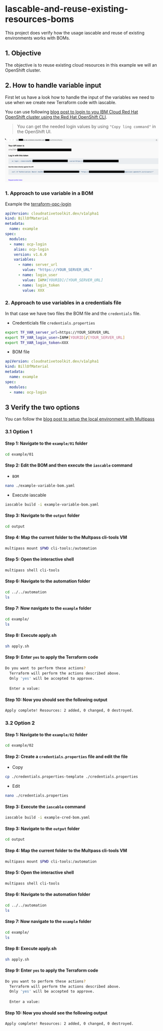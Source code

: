 # Iascable-and-reuse-existing-resources-boms

This project does verify how the usage iascable and reuse of existing environments works with BOMs. 

## 1. Objective

The objective is to reuse existing cloud resources in this example we will an OpenShift cluster.

## 2. How to handle variable input

First let us have a look how to handle the input of the variables we need to use when we create new Terraform code with iascable.

You can use following [blog post to login to you IBM Cloud Red Hat OpenShift cluster using the Red Hat OpenShift CLI](https://suedbroecker.net/2021/11/15/log-in-to-the-an-ibm-cloud-red-hat-openshift-cluster-using-the-ibm-cloud-and-oc-cli%c2%b6/).

> You can get the needed login values by using `"Copy ling command"` in the OpenShift UI.

![](images/reuse-existing-resources-01.png)

### 1. Approach to use variable in a BOM

Example the [terraform-opc-login](https://github.com/cloud-native-toolkit/terraform-ocp-login)

```yaml
apiVersion: cloudnativetoolkit.dev/v1alpha1
kind: BillOfMaterial
metadata:
  name: example
spec:
  modules:
  - name: ocp-login
    alias: ocp-login
    version: v1.6.0
    variables:
      - name: server_url
        value: "https://YOUR_SERVER_URL"
      - name: login_user
        value: IAM#[YOURID]/[YOUR_SERVER_URL]
      - name: login_token
        value: XXX
```


### 2. Approach to use variables in a credentials file

In that case we have two files the BOM file and the `credentials` file.

* Credenticials file `credentials.properties`

```sh
export TF_VAR_server_url=https://YOUR_SERVER_URL
export TF_VAR_login_user=IAM#[YOURID]/[YOUR_SERVER_URL]
export TF_VAR_login_token=XXX
```

* BOM file

```yaml
apiVersion: cloudnativetoolkit.dev/v1alpha1
kind: BillOfMaterial
metadata:
  name: example
spec:
  modules:
  - name: ocp-login
```

## 3 Verify the two options

You can follow the [blog post to setup the local environment with Multipass](https://suedbroecker.net/2022/09/08/using-multipass-to-run-a-tools-virtual-machine/)

### 3.1 Option 1

#### Step 1: Navigate to the `example/01` folder

```sh
cd example/01
```

#### Step 2: Edit the BOM and then execute the `iascable` command

* `BOM` 

```sh
nano ./example-variable-bom.yaml
```

* Execute iascable

```sh
iascable build -i example-variable-bom.yaml
```

#### Step 3: Navigate to the `output` folder

```sh
cd output
```

#### Step 4: Map the current folder to the Multpass cli-tools VM 

```sh
multipass mount $PWD cli-tools:/automation
```

#### Step 5: Open the interactive shell

```sh
multipass shell cli-tools
```

#### Step 6: Navigate to the automation folder

```sh
cd ../../automation
ls
```

#### Step 7: Now navigate to the `example` folder

```sh
cd example/
ls
```

#### Step 8: Execute apply.sh

```sh
sh apply.sh
```

#### Step 9: Enter `yes` to apply the Terraform code

```sh
Do you want to perform these actions?
  Terraform will perform the actions described above.
  Only 'yes' will be accepted to approve.

  Enter a value:
```

#### Step 10: Now you should see the following output

```sh
Apply complete! Resources: 2 added, 0 changed, 0 destroyed.
```

### 3.2 Option 2

#### Step 1: Navigate to the `example/02` folder

```sh
cd example/02
```

#### Step 2: Create a `credentials.properties` file and edit the file

* Copy

```sh
cp ./credentials.properties-template ./credentials.properties
```

* Edit

```sh
nano ./credentials.properties
```

#### Step 3: Execute the `iascable` command

```sh
iascable build -i example-cred-bom.yaml
```

#### Step 3: Navigate to the `output` folder

```sh
cd output
```

#### Step 4: Map the current folder to the Multpass cli-tools VM 

```sh
multipass mount $PWD cli-tools:/automation
```

#### Step 5: Open the interactive shell

```sh
multipass shell cli-tools
```

#### Step 6: Navigate to the automation folder

```sh
cd ../../automation
ls
```

#### Step 7: Now navigate to the `example` folder

```sh
cd example/
ls
```

#### Step 8: Execute apply.sh

```sh
sh apply.sh
```

#### Step 9: Enter `yes` to apply the Terraform code

```sh
Do you want to perform these actions?
  Terraform will perform the actions described above.
  Only 'yes' will be accepted to approve.

  Enter a value:
```

#### Step 10: Now you should see the following output

```sh
Apply complete! Resources: 2 added, 0 changed, 0 destroyed.
```